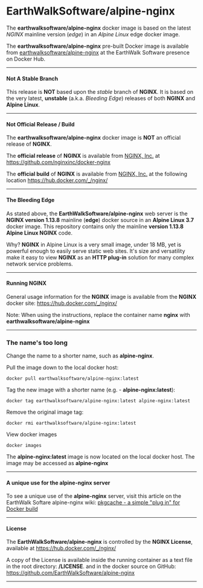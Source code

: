 # EarthWalkSoftware/alpine-nginx  

The **earthwalksoftware/alpine-nginx** docker image is based on the latest _NGINX_ mainline version (_edge_) in an  _Alpine Linux_ edge docker image.  

The **earthwalksoftware/alpine-nginx** pre-built Docker image is available from [earthwalksoftware/alpine-nginx](https://hub.docker.com/r/earthwalksoftware/alpine-nginx/) at the EarthWalk Software presence on Docker Hub.

----

#### Not A Stable Branch ####
 
This release is **NOT** based upon the _stable_ branch of **NGINX**.  It is based on the very latest, **unstable** (a.k.a. _Bleeding Edge_) releases of both **NGINX** and **Alpine Linux**.

----  

#### Not Official Release / Build  ####  

The **earthwalksoftware/alpine-nginx** docker image is **NOT** an official release of **NGINX**.  
  
The **official release** of **NGINX** is available from [NGINX, Inc.](https://github.com/nginxinc) at  https://github.com/nginxinc/docker-nginx  
  
The **official build** of **NGINX** is available from [NGINX, Inc.](https://github.com/nginxinc) at the following location  https://hub.docker.com/_/nginx/  

----

#### The Bleeding Edge ####  

As stated above, the **EarthWalkSoftware/alpine-nginx** web server is the **NGINX version 1.13.8** mainline (__edge__) docker source in an  __Alpine Linux 3.7__ docker image.  This repository contains only the mainline **version 1.13.8 Alpine Linux NGINX** code.

Why?  **NGINX** in Alpine Linux is a very small image, under 18 MB, yet is powerful enough to easily serve static web sites.  It's size and versatility make it easy to view **NGINX** as an __HTTP plug-in__ solution for many complex network service problems.

----  

#### Running NGINX ####  

General usage information for the **NGINX** image is available from the **NGINX** docker site:  https://hub.docker.com/_/nginx/  

Note: When using the instructions, replace the container name **nginx** with **earthwalksoftware/alpine-nginx**

------
### The name's too long
Change the name to a shorter name, such as **alpine-nginx**.

Pull the image down to the local docker host:  

    docker pull earthwalksoftware/alpine-nginx:latest  

Tag the new image with a shorter name (e.g. - **alpine-nginx:latest**):  

    docker tag earthwalksoftware/alpine-nginx:latest alpine-nginx:latest  

Remove the original image tag:  

    docker rmi earthwalksoftware/alpine-nginx:latest  

View docker images  

    docker images  

The **alpine-nginx:latest** image is now located on the local docker host.  The image may be accessed as **alpine-nginx**

----  

#### A unique use for the alpine-nginx server  

To see a unique use of the **alpine-nginx** server, visit this article on the EarthWalk Softare alpine-nginx wiki: [pkgcache - a simple "plug in" for Docker build](https://github.com/EarthWalkSoftware/alpine-nginx/wiki/pkgcache----a-simple-%22plug-in%22-for-Docker-build)

----  

#### License ####  

The **EarthWalkSoftware/alpine-nginx** is controlled by the **NGINX License**, available at https://hub.docker.com/_/nginx/  

A copy of the License is available inside the running container as a text file in the root directory: **/LICENSE**. and in the docker source on GitHub: https://github.com/EarthWalkSoftware/alpine-nginx

----  
